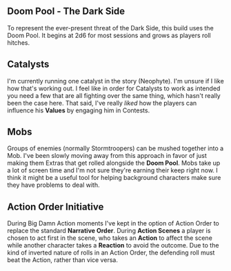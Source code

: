 ## Doom Pool - The Dark Side
To represent the ever-present threat of the Dark Side, this build uses the Doom Pool.  It begins at 2d6 for most sessions and grows as players roll hitches.
## Catalysts
I'm currently running one catalyst in the story (Neophyte).  I'm unsure if I like how that's working out.  I feel like in order for Catalysts to work as intended you need a few that are all fighting over the same thing, which hasn't really been the case here.  That said, I've really *liked* how the players can influence his **Values** by engaging him in Contests.
## Mobs
Groups of enemies (normally Stormtroopers) can be mushed together into a Mob.  I've been slowly moving away from this approach in favor of just making them Extras that get rolled alongside the **Doom Pool**.  Mobs take up a lot of screen time and I'm not sure they're earning their keep right now.  I think it might be a useful tool for helping background characters make sure they have problems to deal with.
## Action Order Initiative
During Big Damn Action moments I've kept in the option of Action Order to replace the standard **Narrative Order**.  During **Action Scenes** a player is chosen to act first in the scene, who takes an **Action** to affect the scene while another character takes a **Reaction** to avoid the outcome.  Due to the kind of inverted nature of rolls in an Action Order, the defending roll must beat the Action, rather than vice versa.